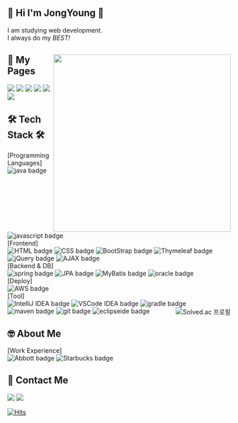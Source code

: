 <p>
  
## 👋 Hi I'm JongYoung 👋
I am studying web development.<br>
I always do my *BEST!*
</p>
<div>
<img width="400px" align="right" src="https://user-images.githubusercontent.com/104367020/211695791-1191e49f-e7e7-4a0a-b242-660522cf9155.gif"/>
  
  ## 📄 My Pages 
  
<a href="https://eric-jongyoung.github.io/profile/"><img src="https://img.shields.io/badge/-My_WebSite-%23F7DF1E?style=flat-square&logo=codenewbie&logoColor=white&color=3c679e"/></a>
<a href="https://www.instagram.com/jong._.0/"><img src="https://img.shields.io/badge/-Instagram-%23F7DF1E?style=flat-square&logo=instagram&logoColor=white&color=E4405F"/></a>
<a href="https://velog.io/@fgh1937"><img src="https://img.shields.io/badge/-Tech_blog-%23F7DF1E?style=flat-square&logo=velog&logoColor=white&color=20C997"/></a>
<a href="https://www.linkedin.com/in/jongyoung-ko"><img src="https://img.shields.io/badge/-linkedIn-%23F7DF1E?style=flat-square&logo=linkedin&logoColor=white&color=0A66C2"/></a>
<a href="http://43.201.22.32:8080/"><img src="https://img.shields.io/badge/-Jambo-%23F7DF1E?style=flat-square&logo=semantic web&logoColor=white&color=f6d954"/></a> 
<a href="https://just09.tistory.com/"><img src="https://img.shields.io/badge/-Blog-%23F7DF1E?style=flat-square&logo=tistory&logoColor=white&color=000000"/></a>  
  
 
  
</p>
<p>

## 🛠️ Tech Stack 🛠️
  
[Programming Languages] <br>
![java badge](https://img.shields.io/badge/-JAVA-%23F7DF1E?style=flat-square&logo=buymeacoffee&logoColor=white&color=3c679e)
![javascript badge](https://img.shields.io/badge/-JAVASCRIPT-%23F7DF1E?style=flat-square&logo=javascript&logoColor=white&color=f2df3a)<br>
[Frontend]<br>
![HTML badge](https://img.shields.io/badge/-HTML5-%23F7DF1E?style=flat-square&logo=html5&logoColor=white&color=d1512b)
![CSS badge](https://img.shields.io/badge/-CSS3-%23F7DF1E?style=flat-square&logo=css3&logoColor=white&color=2b62aa)
![BootStrap badge](https://img.shields.io/badge/-BootStrap-%23F7DF1E?style=flat-square&logo=bootstrap&logoColor=white&color=6a45a6)
![Thymeleaf badge](https://img.shields.io/badge/-Thymeleaf-%23F7DF1E?style=flat-square&logo=thymeleaf&logoColor=white&color=005F0F)
![jQuery badge](https://img.shields.io/badge/-jQuery-%23F7DF1E?style=flat-square&logo=jquery&logoColor=white&color=0769AD)
![AJAX badge](https://img.shields.io/badge/-AJAX-%23F7DF1E?style=flat-square&color=4e575d)<br>
[Backend & DB]<br>
![spring badge](https://img.shields.io/badge/-Spring-%23F7DF1E?style=flat-square&logo=spring&logoColor=white&color=94c42b)
![JPA badge](https://img.shields.io/badge/-JPA-%23F7DF1E?style=flat-square&color=4e575d)
![MyBatis badge](https://img.shields.io/badge/-MyBatis-%23F7DF1E?style=flat-square&color=b92513)
![oracle badge](https://img.shields.io/badge/-Oracle-%23F7DF1E?style=flat-square&logo=oracle&logoColor=white&color=e62e18)
<br>
[Deploy] <br>
![AWS badge](https://img.shields.io/badge/-AWS_EC2-%23F7DF1E?style=flat-square&logo=amazonaws&logoColor=white&color=232F3E)<br>
[Tool]<br>
![IntelliJ IDEA badge](https://img.shields.io/badge/-IntelliJ_IDEA-%23F7DF1E?style=flat-square&logo=intellijidea&logoColor=white&color=02303A)
![VSCode IDEA badge](https://img.shields.io/badge/-Visual_Studio_Code-%23F7DF1E?style=flat-square&logo=visualstudiocode&logoColor=white&color=007ACC)
![gradle badge](https://img.shields.io/badge/-Gradle-%23F7DF1E?style=flat-square&logo=gradle&logoColor=white&color=02303A)
![maven badge](https://img.shields.io/badge/-Maven-%23F7DF1E?style=flat-square&logo=apachemaven&logoColor=white&color=C71A36)
![git badge](https://img.shields.io/badge/-Git-%23F7DF1E?style=flat-square&logo=git&logoColor=white&color=F05032)
![eclipseide badge](https://img.shields.io/badge/-Eclipse-%23F7DF1E?style=flat-square&logo=eclipseide&logoColor=white&color=2C2255)
<a href="https://solved.ac/profile/fgh1937">
  <img align="right" src="https://camo.githubusercontent.com/8059929920dcbba8c47d8ed320606efcbbf6070b6f1ea24daf731c2ec971bfd4/687474703a2f2f6d617a617373756d6e6964612e7774662f6170692f76322f67656e65726174655f62616467653f626f6a3d66676831393337" alt="Solved.ac 프로필" data-canonical-src="http://mazassumnida.wtf/api/v2/generate_badge?boj=fgh1937" style="max-width: 100%;">
  </a> 
</p>
<p>

## 🤓 About Me 
[Work Experience] <br>
![Abbott badge](https://img.shields.io/badge/-Abbott-%23F7DF1E?style=flat-square&logo=abbott&logoColor=white&color=008FC7)
![Starbucks badge](https://img.shields.io/badge/-UK_Starbucks-%23F7DF1E?style=flat-square&logo=starbucks&logoColor=white&color=006241)<br>
<!-- [![Solved.ac 프로필](http://mazassumnida.wtf/api/v2/generate_badge?boj=fgh1937)](https://solved.ac/fgh1937) -->
</p>
<p>

## 📮 Contact Me
  
<a href="mailto:fgh1937@gmail.com"><img src="https://img.shields.io/badge/-gmail-%23F7DF1E?style=flat-square&logo=gmail&logoColor=white&color=EA4335"/></a>
<a href="https://www.instagram.com/jong._.0/"><img src="https://img.shields.io/badge/-DM-%23F7DF1E?style=flat-square&logo=instagram&logoColor=white&color=E4405F"/></a>
<p>
  
[![Hits](https://hits.seeyoufarm.com/api/count/incr/badge.svg?url=https%3A%2F%2Fgithub.com%2FEric-JongYoung&count_bg=%2379C83D&title_bg=%23555555&icon=&icon_color=%23E7E7E7&title=hits&edge_flat=false)](https://hits.seeyoufarm.com)
 </p>
 </div>
  
